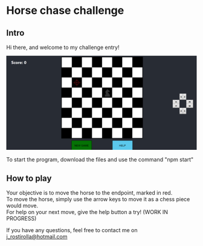 # Horse chase challenge

## Intro
Hi there, and welcome to my challenge entry!

![screenshot](https://github.com/jrostirolla/Zupply-challenge/blob/main/screenshot.jpg?raw=true)

To start the program, download the files and use the command "npm start"

## How to play
Your objective is to move the horse to the endpoint, marked in red.  
To move the horse, simply use the arrow keys to move it as a chess piece would move.  
For help on your next move, give the help button a try! (WORK IN PROGRESS)  

If you have any questions, feel free to contact me on j_rostirolla@hotmail.com  
